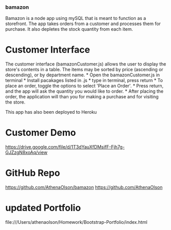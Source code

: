 ### bamazon

Bamazon is a node app using mySQL that is meant to function as a storefront. The app takes orders from a customer and processes them for purchase. It also depletes the stock quantity from each item.

# Customer Interface

The customer interface (bamazonCustomer.js) allows the user to display the store's contents in a table. The items may be sorted by price (ascending or descending), or by department name.
    * Open the bamazonCustomer.js in terminal
    * Install pacakages listed in .js
    * type <node bamazonCustomer.js> in terminal, press return
    * To place an order, toggle the options to select 'Place an Order'.
    * Press return, and the app will ask the quantity you would like to order.
    * After placing the order, the application will than you for making a purchase and for visiting the store.

This app has also been deployed to Heroku

# Customer Demo
https://drive.google.com/file/d/1T3dYauXfDMsifF-Fjh7g-GJZzgN8xoAq/view

# GitHub Repo
https://github.com/AthenaOlson/bamazon
https://github.com/AthenaOlson

# updated Portfolio
file:///Users/athenaolson/Homework/Bootstrap-Portfolio/index.html